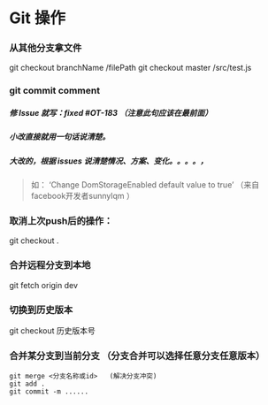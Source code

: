 # Git 操作

### 从其他分支拿文件

git checkout branchName /filePath
git checkout master /src/test.js

### git commit comment

##### 修 Issue 就写：fixed #OT-183 （注意此句应该在最前面）

##### 小改直接就用一句话说清楚。

##### 大改的，根据 issues 说清楚情况、方案、变化。。。。，

> 如： ‘Change DomStorageEnabled default value to true’ （来自facebook开发者sunnylqm ）


### 取消上次push后的操作：

git checkout .

### 合并远程分支到本地

git fetch origin dev

### 切换到历史版本

git checkout 历史版本号

### 合并某分支到当前分支 （分支合并可以选择任意分支任意版本）

```
git merge <分支名称或id>   (解决分支冲突)
git add .
git commit -m ......
```